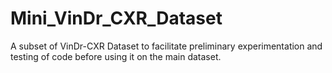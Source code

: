 # Mini_VinDr_CXR_Dataset
A subset of VinDr-CXR Dataset to facilitate preliminary experimentation and testing of code before using it on the main dataset.

